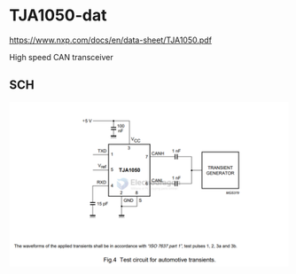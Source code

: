 
# TJA1050-dat

https://www.nxp.com/docs/en/data-sheet/TJA1050.pdf

High speed CAN transceiver

## SCH

![](2024-10-28-16-25-21.png)